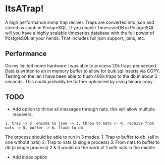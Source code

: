 # ItsATrap!
A high performance snmp trap reciver. Traps are converted into json and stored as jsonb in PostgreSQL. If you enable TimescaleDB in PostgreSQL will you have a highly scalable timeseries database with the full power of PostgreSQL at your hands. That includes full json support, joins, etc.

## Performance
On my limited home hardware I was able to process 20k traps per second. 
Data is written to an in memory buffer to allow for bulk sql inserts via COPY. Testing on the lan I have been able to flush 400k traps to the db in about 3 seconds. This could probably be further optimized by using binary copy.
## TODO

- Add option to throw all messages through nats. this will allow multiple receivers.
 
 `1. trap -> 2. encode to json -> 3. throw to nats <- 4. receive from nats -> 5. buffer -> 6. flush to db`
 
 The process should be able to run in 3 modes.
	1. Trap to buffer to db. (all in one without nats)
        2. Trap to nats (a single process)
        3. From nats to buffer to db (a single process)
  	2 & 3 would do the work of 1 with nats in the middle

- Add index option
